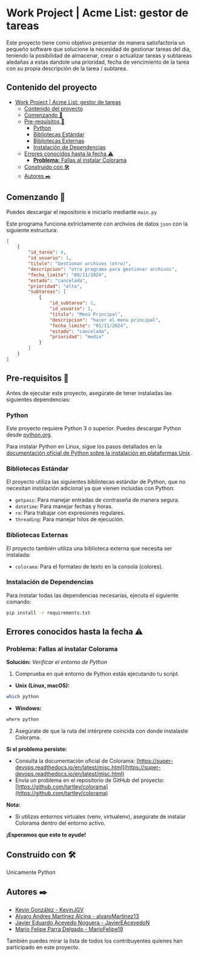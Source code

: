 # Work Project | Acme List: gestor de tareas

Este proyecto tiene como objetivo presentar de manera satisfactoria un pequeño software que solucione la necesidad de gestionar tareas del dia, teniendo la posibilidad de almacenar, crear o actualizar tareas y subtareas aledañas a estas dandole una prioridad, fecha de vencimiento de la tarea con su propia descripción de la tarea / subtarea.

## Contenido del proyecto

- [Work Project | Acme List: gestor de tareas](#work-project--acme-list-gestor-de-tareas)
  - [Contenido del proyecto](#contenido-del-proyecto)
  - [Comenzando 🚀](#comenzando-)
  - [Pre-requisitos 📖](#pre-requisitos-)
    - [Python](#python)
    - [Bibliotecas Estándar](#bibliotecas-estándar)
    - [Bibliotecas Externas](#bibliotecas-externas)
    - [Instalación de Dependencias](#instalación-de-dependencias)
  - [Errores conocidos hasta la fecha ⚠](#errores-conocidos-hasta-la-fecha-)
    - [**Problema:** Fallas al instalar Colorama](#problema-fallas-al-instalar-colorama)
  - [Construido con 🛠️](#construido-con-️)
  - [Autores ✒️](#autores-️)

## Comenzando 🚀

Puedes descargar el repositorio e iniciarlo mediante `main.py`

Este programa funciona extrictamente con archvios de datos `json` con la siguiente estructura:

```json
[
    {
        "id_tarea": 4,
        "id_usuario": 1,
        "titulo": "Gestionar archivos (otro)",
        "descripcion": "otro programa para gestionar archivos",
        "fecha_limite": "09/11/2024",
        "estado": "cancelada",
        "prioridad": "alta",
        "subtareas": [
            {
                "id_subtarea": 1,
                "id_usuario": 1,
                "titulo": "Menú Principal",
                "descripcion": "hacer el menu principal",
                "fecha_limite": "01/11/2024",
                "estado": "cancelada",
                "prioridad": "media"
            }
        ]
    }
]
```

## Pre-requisitos 📖

Antes de ejecutar este proyecto, asegúrate de tener instaladas las siguientes dependencias:

### Python

Este proyecto requiere Python 3 o superior. Puedes descargar Python desde [python.org](https://www.python.org/downloads/).

Para instalar Python en Linux, sigue los pasos detallados en la [documentación oficial de Python sobre la instalación en plataformas Unix](https://docs.python.org/3/using/unix.html).

### Bibliotecas Estándar

El proyecto utiliza las siguientes bibliotecas estándar de Python, que no necesitan instalación adicional ya que vienen incluidas con Python:

- `getpass`: Para manejar entradas de contraseña de manera segura.
- `datetime`: Para manejar fechas y horas.
- `re`: Para trabajar con expresiones regulares.
- `threading`: Para manejar hilos de ejecución.

### Bibliotecas Externas

El proyecto también utiliza una biblioteca externa que necesita ser instalada:

- `colorama`: Para el formateo de texto en la consola (colores).

### Instalación de Dependencias

Para instalar todas las dependencias necesarias, ejecuta el siguiente comando:

```sh
pip install -r requirements.txt
```

## Errores conocidos hasta la fecha ⚠

### **Problema:** Fallas al instalar Colorama

**Solución:** *Verificar el entorno de Python*

1. Comprueba en qué entorno de Python estás ejecutando tu script.

* **Unix (Linux, macOS):**

```sh
which python
```

* **Windows:**

```sh
where python
```

2. Asegúrate de que la ruta del intérprete coincida con donde instalaste Colorama.

**Si el problema persiste:**

* Consulta la documentación oficial de Colorama: [https://super-devops.readthedocs.io/en/latest/misc.html](https://super-devops.readthedocs.io/en/latest/misc.html)
* Envía un problema en el repositorio de GitHub del proyecto: [https://github.com/tartley/colorama](https://github.com/tartley/colorama)

**Nota:**

* Si utilizas entornos virtuales (venv, virtualenv), asegúrate de instalar Colorama dentro del entorno activo.

**¡Esperamos que esto te ayude!**

## Construido con 🛠️

Unicamente Python 

## Autores ✒️

* [Kevin González - KevinJGV](https://github.com/KevinJGV)
* [Alvaro Andres Martinez Alcina - alvaroMartinez13](https://github.com/alvaroMartinez13)
* [Javier Eduardo Acevedo Noguera - JavierEAcevedoN](https://github.com/JavierEAcevedoN)
* [Mario Felipe Parra Delgado - MarioFelipe19](https://github.com/MarioFelipe19)

También puedes mirar la lista de todos los contribuyentes quíenes han participado en este proyecto.